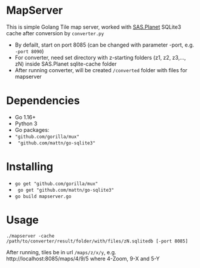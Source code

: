 # MapServer

This is simple Golang Tile map server, worked with [SAS.Planet](http://www.sasgis.org/sasplaneta/) SQLite3 cache after conversion by ```converter.py```

  - By defailt, start on port 8085 (can be changed with parameter -port, e.g. ```-port 8090```)
  - For converter, need set directory with z-starting folders (z1, z2, z3,..., zN) inside SAS.Planet sqlite-cache folder
  - After running converter, will be created ```/converted``` folder with files for mapserver

# Dependencies

  - Go 1.16+
  - Python 3
  - Go packages:
  -  ``` "github.com/gorilla/mux" ```
  - ``` "github.com/mattn/go-sqlite3"```
# Installing
  - ``` go get "github.com/gorilla/mux" ```
  - ``` go get "github.com/mattn/go-sqlite3"```
  - ``` go build mapserver.go ```

# Usage
```
./mapserver -cache /path/to/converter/result/folder/with/files/zN.sqlitedb [-port 8085]
```
After running, tiles be in url ```/maps/z/x/y```, e.g. http://localhost:8085/maps/4/9/5 where 4-Zoom, 9-X and 5-Y